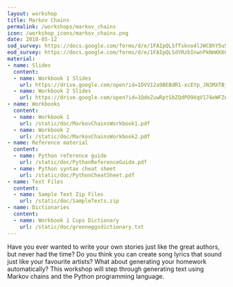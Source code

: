 ```yaml
---
layout: workshop
title: Markov Chains
permalink: /workshops/markov_chains
icon: /workshop_icons/markov_chains.png
date: 2018-05-12
sod_survey: https://docs.google.com/forms/d/e/1FAIpQLSfTskno4lJWC8hY5u5MZzvCH0-Omznpvv2vRWxbTI8A7a_Kdw/viewform
eod_survey: https://docs.google.com/forms/d/e/1FAIpQLSdYRzbInwnPkNmKK6Gwv7a39pYvHh5MK316XeV7h4WFn0wkhQ/viewform
material: 
- name: Slides
  content:
  - name: Workbook 1 Slides
    url: https://drive.google.com/open?id=1OVV12a9BEBdR1-xcEYp_JN3MXTBjBjQI9aJ4gH-1kHw
  - name: Workbook 2 Slides
    url: https://drive.google.com/open?id=1QdeZuwRptSbZQdPO9XqV174eWFZnQebau2kHyVtD9p8
- name: Workbooks
  content:
  - name: Workbook 1
    url: /static/doc/MarkovChainsWorkbook1.pdf
  - name: Workbook 2
    url: /static/doc/MarkovChainsWorkbook2.pdf
- name: Reference material
  content:
  - name: Python reference guide
    url: /static/doc/PythonReferenceGuide.pdf
  - name: Python syntax cheat sheet
    url: /static/doc/PythonCheatSheet.pdf
- name: Text Files
  content:
  - name: Sample Text Zip Files
    url: /static/doc/SampleTexts.zip
- name: Dictionaries
  content:
  - name: Workbook 1 Cups Dictionary
    url: /static/doc/greeneggsdictionary.txt
---
```


Have you ever wanted to write your own stories just like the great authors, but never had the time? Do you think you can create song lyrics that sound just like your favourite artists? What about generating your homework automatically? This workshop will step through generating text using Markov chains and the Python programming language.
